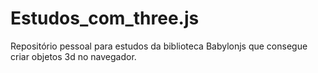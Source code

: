 # Estudos_com_three.js
Repositório pessoal para estudos da biblioteca Babylonjs que consegue criar objetos 3d no navegador.
